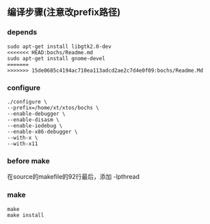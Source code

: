 ## 编译步骤(注意改prefix路径)

### depends
```
sudo apt-get install libgtk2.0-dev
<<<<<<< HEAD:bochs/Readme.md
sudo apt-get install gnome-devel
=======
>>>>>>> 15de0685c4194ac710ea113adcd2ae2c7d4e0f09:bochs/Readme.Md
```

### configure
```
./configure \
--prefix=/home/xt/xtos/bochs \
--enable-debugger \
--enable-disasm \
--enable-iodebug \
--enable-x86-debugger \
--with-x \
--with-x11
```

### before make
在source的makefile的92行最后，添加 -lpthread

### make
```
make
make install
```